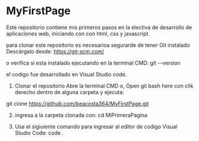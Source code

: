 # MyFirstPage

Este repositorio contiene mis primeros pasos en la electiva de desarrollo de aplicaciones web, iniciando con con html, css y javascript. 

para clonar este repositorio es necesarioa segurarde de tener Git instalado
Descárgalo desde: https://git-scm.com/

o verifica si esta instalado ejecutando en la terminal CMD:  git --version

el codigo fue desarrollado en Visual Studio code.

1. Clonar el repositorio
Abre la terminal CMD o, Open git bash here con clik derecho dentro de alguna carpeta y ejecuta:

git clone https://github.com/beacosta364/MyFirstPage.git


2. ingresa a la carpeta clonada con: cd MiPrimeraPagina

3.  Usa el sigiuiente comando para ingresar al editor de codigo Visual Studio Code:  code .
